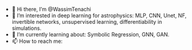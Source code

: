 - 👋 Hi there, I’m @WassimTenachi
- 👀 I’m interested in deep learning for astrophysics: MLP, CNN, Unet, NF, invertible networks, unsupervised learning, differentiability in simulations.
- 🌱 I’m currently learning about: Symbolic Regression, GNN, GAN.
- 📫 How to reach me: 

